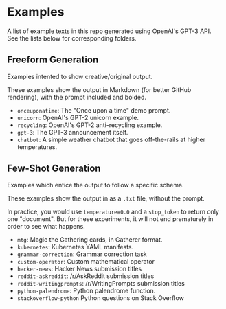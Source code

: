 # Examples

A list of example texts in this repo generated using OpenAI's GPT-3 API. See the lists below for corresponding folders.

## Freeform Generation

Examples intented to show creative/original output.

These examples show the output in Markdown (for better GitHub rendering), with the prompt included and bolded.

- `onceuponatime`: The "Once upon a time" demo prompt.
- `unicorn`: OpenAI's GPT-2 unicorn example.
- `recycling`: OpenAI's GPT-2 anti-recycling example.
- `gpt-3`: The GPT-3 announcement itself.
- `chatbot`: A simple weather chatbot that goes off-the-rails at higher temperatures.

## Few-Shot Generation

Examples which entice the output to follow a specific schema.

These examples show the output in as a `.txt` file, without the prompt.

In practice, you would use `temperature=0.0` and a `stop_token` to return only one "document". But for these experiments, it will not end prematurely in order to see what happens.

- `mtg`: Magic the Gathering cards, in Gatherer format.
- `kubernetes`: Kubernetes YAML manifests.
- `grammar-correction`: Grammar correction task
- `custom-operator`: Custom mathematical operator
- `hacker-news`: Hacker News submission titles
- `reddit-askreddit`: /r/AskReddit submission titles
- `reddit-writingprompts`: /r/WritingPrompts submission titles
- `python-palendrome`: Python palendrome function.
- `stackoverflow-python` Python questions on Stack Overflow
